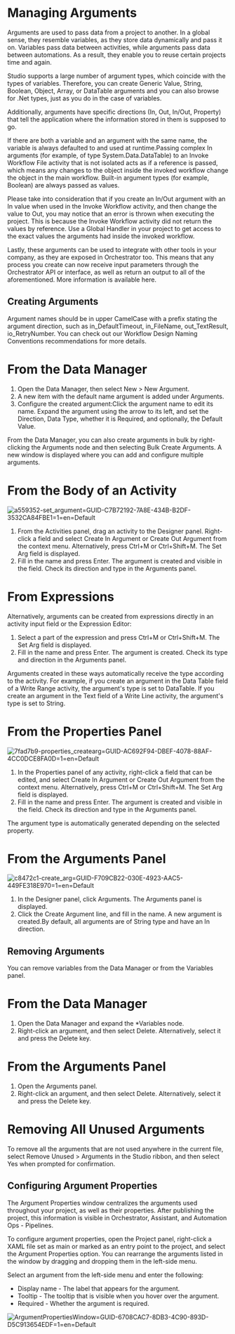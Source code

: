 ﻿# Managing Arguments

Arguments are used to pass data from a project to another. In a global sense, they resemble variables, as they store data dynamically and pass it on. Variables pass data between activities, while arguments pass data between automations. As a result, they enable you to reuse certain projects time and again.

Studio supports a large number of argument types, which coincide with the types of variables. Therefore, you can create Generic Value, String, Boolean, Object, Array, or DataTable arguments and you can also browse for .Net types, just as you do in the case of variables.

Additionally, arguments have specific directions (In, Out, In/Out, Property) that tell the application where the information stored in them is supposed to go.

If there are both a variable and an argument with the same name, the variable is always defaulted to and used at runtime.Passing complex In arguments (for example, of type System.Data.DataTable) to an Invoke Workflow File activity that is not isolated acts as if a reference is passed, which means any changes to the object inside the invoked workflow change the object in the main workflow. Built-in argument types (for example, Boolean) are always passed as values.

Please take into consideration that if you create an In/Out argument with an In value when used in the Invoke Workflow activity, and then change the value to Out, you may notice that an error is thrown when executing the project. This is because the Invoke Workflow activity did not return the values by reference. Use a Global Handler in your project to get access to the exact values the arguments had inside the invoked workflow.

Lastly, these arguments can be used to integrate with other tools in your company, as they are exposed in Orchestrator too. This means that any process you create can now receive input parameters through the Orchestrator API or interface, as well as return an output to all of the aforementioned. More information is available here.

## Creating Arguments

Argument names should be in upper CamelCase with a prefix stating the argument direction, such as in_DefaultTimeout, in_FileName, out_TextResult, io_RetryNumber. You can check out our Workflow Design Naming Conventions recommendations for more details.

# From the Data Manager

1. Open the Data Manager, then select New > New Argument.
2. A new item with the default name argument is added under Arguments.
3. Configure the created argument:Click the argument name to edit its name. Expand the argument using the arrow to its left, and set the Direction, Data Type, whether it is Required, and optionally, the Default Value.

From the Data Manager, you can also create arguments in bulk by right-clicking the Arguments node and then selecting Bulk Create Arguments. A new window is displayed where you can add and configure multiple arguments.

# From the Body of an Activity

![a559352-set_argument=GUID-C7B72192-7A8E-434B-B2DF-3532CA84FBE1=1=en=Default](/images/a559352-set_argument=GUID-C7B72192-7A8E-434B-B2DF-3532CA84FBE1=1=en=Default.png)

1. From the Activities panel, drag an activity to the Designer panel. Right-click a field and select Create In Argument or Create Out Argument from the context menu. Alternatively, press Ctrl+M or Ctrl+Shift+M. The Set Arg field is displayed.
2. Fill in the name and press Enter. The argument is created and visible in the field. Check its direction and type in the Arguments panel.

# From Expressions

Alternatively, arguments can be created from expressions directly in an activity input field or the Expression Editor:

1. Select a part of the expression and press Ctrl+M or Ctrl+Shift+M. The Set Arg field is displayed.
2. Fill in the name and press Enter. The argument is created. Check its type and direction in the Arguments panel.

Arguments created in these ways automatically receive the type according to the activity. For example, if you create an argument in the Data Table field of a Write Range activity, the argument's type is set to DataTable. If you create an argument in the Text field of a Write Line activity, the argument's type is set to String.

# From the Properties Panel

![7fad7b9-properties_createarg=GUID-AC692F94-DBEF-4078-88AF-4CC0DCE8FA0D=1=en=Default](/images/7fad7b9-properties_createarg=GUID-AC692F94-DBEF-4078-88AF-4CC0DCE8FA0D=1=en=Default.png)

1. In the Properties panel of any activity, right-click a field that can be edited, and select Create In Argument or Create Out Argument from the context menu. Alternatively, press Ctrl+M or Ctrl+Shift+M. The Set Arg field is displayed.
2. Fill in the name and press Enter. The argument is created and visible in the field. Check its direction and type in the Arguments panel.

The argument type is automatically generated depending on the selected property.

# From the Arguments Panel

![c8472c1-create_arg=GUID-F709CB22-030E-4923-AAC5-449FE318E970=1=en=Default](/images/c8472c1-create_arg=GUID-F709CB22-030E-4923-AAC5-449FE318E970=1=en=Default.png)

1. In the Designer panel, click Arguments. The Arguments panel is displayed.
2. Click the Create Argument line, and fill in the name. A new argument is created.By default, all arguments are of String type and have an In direction.


## Removing Arguments

You can remove variables from the Data Manager or from the Variables panel.

# From the Data Manager

1. Open the Data Manager and expand the *Variables node.
2. Right-click an argument, and then select Delete. Alternatively, select it and press the Delete key.

# From the Arguments Panel

1. Open the Arguments panel.
2. Right-click an argument, and then select Delete. Alternatively, select it and press the Delete key.

# Removing All Unused Arguments

To remove all the arguments that are not used anywhere in the current file, select Remove Unused > Arguments in the Studio ribbon, and then select Yes when prompted for confirmation.


## Configuring Argument Properties

The Argument Properties window centralizes the arguments used throughout your
            project, as well as their properties. After publishing the project, this information is
            visible in Orchestrator, Assistant, and Automation Ops - Pipelines.

To configure argument properties, open the Project panel, right-click a XAML file
            set as main or marked as an entry point to the project, and select the Argument
                Properties option. You can rearrange the arguments listed in the window by
            dragging and dropping them in the left-side menu.

Select an argument from the left-side menu and enter the following:

* Display name - The label that appears for the argument.
* Tooltip - The tooltip that is visible when you hover over the
                    argument.
* Required - Whether the
                    argument is required.

![ArgumentPropertiesWindow=GUID-6708CAC7-8DB3-4C90-893D-D5C913654EDF=1=en=Default](/images/ArgumentPropertiesWindow=GUID-6708CAC7-8DB3-4C90-893D-D5C913654EDF=1=en=Default.png)

